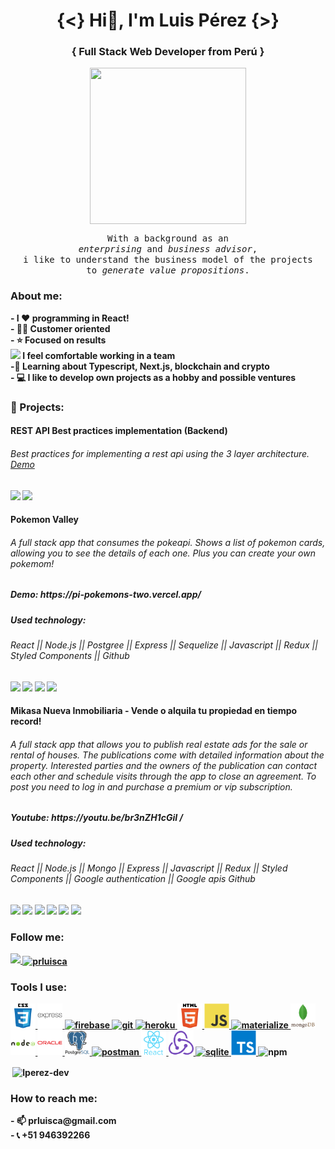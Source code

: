 <h1 align="center"> {<} Hi👋, I'm Luis Pérez {>} </h1>
<h3 align="center">{ Full Stack Web Developer from Perú }</h3>

<p align="center">
  <img align="middle" src="https://media.giphy.com/media/26AHqZycSplGWWPAI/giphy.gif" width="250" height="250" />
</p>

  <p align="center" >
  <samp>
    With a background as an<br/>
    <em>enterprising</em> and <em>business advisor</em>,<br/>
    i like to understand the business model of the projects <br/>
    to <em>generate value  propositions</em>.
  </samp>
  <br/>
</p>

<h3 align="left">About me:</h3>

<b>- I ❤️ programming in React!</b><br/>
<b>- 👨🏻 Customer oriented </b><br/>
<b>- ⭐️ Focused on results </b><br/>
<b><img src="https://media.giphy.com/media/LnQjpWaON8nhr21vNW/giphy.gif" width="30"> I feel comfortable working in a team</b><br/>
<b>-🌱 Learning about Typescript, Next.js, blockchain and crypto<br/>
<b>- 💻 I like to develop own projects as a hobby and possible ventures</b><br/>
  
<h3 align="left">📌 Projects:</h3>  
<h4>REST API Best practices implementation (Backend)</h4>
<h6>
  Best practices for implementing a rest api using the 3 layer architecture. 
  <a href="https://api-rest-best-practices.herokuapp.com/api/v1/projects"> Demo</a>
</h6>
<img src='https://res.cloudinary.com/real-estate-ads/image/upload/v1659384499/Captura_de_pantalla_2022-08-01_150737_ixu1im.png'  height="260" />       
<img src='https://res.cloudinary.com/real-estate-ads/image/upload/v1659655004/folders_tree_lfi61m.png' height="260" />

<h4>Pokemon Valley</h4>
<h6>A full stack app that consumes the pokeapi. Shows a list of pokemon cards, allowing you to see the details of each one. Plus you can create your own pokemom!</h6>

  <h5>Demo: https://pi-pokemons-two.vercel.app/</h5>
  <h5>Used technology:</h5>
  <h6> React || Node.js || Postgree || Express || Sequelize || Javascript || Redux || Styled Components || Github </h6>
  <img src='https://res.cloudinary.com/real-estate-ads/image/upload/v1658435544/github/poke_portada_m8asf8.png' height="220" />
  <img src='https://res.cloudinary.com/real-estate-ads/image/upload/v1658437246/github/poke_home_lhrhqa.png' height="220" />
  <img src='https://res.cloudinary.com/real-estate-ads/image/upload/v1658436850/github/poke_details_elz58z.png' height="220" />
  <img src='https://res.cloudinary.com/real-estate-ads/image/upload/v1658436859/github/poke_create_iamrt8.png' height="220" />
  
<h4>Mikasa Nueva Inmobiliaria - Vende o alquila tu propiedad en tiempo record!</h4>

<h6> A full stack app that allows you to publish real estate ads for the sale or rental of houses. The publications come with detailed information about the property. Interested parties and the owners of the publication can contact each other and schedule visits through the app to close an agreement. To post you need to log in and purchase a premium or vip subscription.</h6>

<h5>Youtube: https://youtu.be/br3nZH1cGiI /</h5>

<div><h5>Used technology:</h5>
  <h6> React || Node.js || Mongo || Express || Javascript || Redux || Styled Components || Google authentication || Google apis Github </h6></div>
    <img src='https://res.cloudinary.com/real-estate-ads/image/upload/v1658439471/github/mikasa_portada_nhpxne.png' height="220" />
  <img src='https://res.cloudinary.com/real-estate-ads/image/upload/v1658439471/github/mikasa_home_em8w4q.png' height="220" />
  <img src='https://res.cloudinary.com/real-estate-ads/image/upload/v1658439470/github/mikasa_details_guqax9.png' height="220" />
  <img src='https://res.cloudinary.com/real-estate-ads/image/upload/v1658439470/github/mikasa_favs_tpbkr0.png' height="220" />
  <img src='https://res.cloudinary.com/real-estate-ads/image/upload/v1658439907/github/mikasa_map_hyy9ti.png' height="220" />
  <img src='https://res.cloudinary.com/real-estate-ads/image/upload/v1658439469/github/mikasa_planes_bltic2.png' height="220" />
  
<h3 align="left">Follow me:</h3>
<p align="left">
<a href="https://www.linkedin.com/in/luisperez-fullstack/" target="blank">
  <img src="https://www.freeiconspng.com/uploads/linkedin-logo-3.png" width="32" />
</a>
<a href="https://twitter.com/prluisca" target="blank"><img align="center" src="https://raw.githubusercontent.com/rahuldkjain/github-profile-readme-generator/master/src/images/icons/Social/twitter.svg" alt="prluisca" height="30" width="40" /></a>
</p>

<h3 align="left">Tools I use:</h3>
<p align="left"> <a href="https://www.w3schools.com/css/" target="_blank" rel="noreferrer"> <img src="https://raw.githubusercontent.com/devicons/devicon/master/icons/css3/css3-original-wordmark.svg" alt="css3" width="40" height="40"/> </a> 
  <a href="https://expressjs.com" target="_blank" rel="noreferrer"> <img src="https://raw.githubusercontent.com/devicons/devicon/master/icons/express/express-original-wordmark.svg" alt="express" width="40" height="40"/> </a> <a href="https://firebase.google.com/" target="_blank" rel="noreferrer"> <img src="https://www.vectorlogo.zone/logos/firebase/firebase-icon.svg" alt="firebase" width="40" height="40"/> </a> <a href="https://git-scm.com/" target="_blank" rel="noreferrer"> <img src="https://www.vectorlogo.zone/logos/git-scm/git-scm-icon.svg" alt="git" width="40" height="40"/> </a> <a href="https://heroku.com" target="_blank" rel="noreferrer"> <img src="https://www.vectorlogo.zone/logos/heroku/heroku-icon.svg" alt="heroku" width="40" height="40"/> </a> <a href="https://www.w3.org/html/" target="_blank" rel="noreferrer"> <img src="https://raw.githubusercontent.com/devicons/devicon/master/icons/html5/html5-original-wordmark.svg" alt="html5" width="40" height="40"/> </a> <a href="https://developer.mozilla.org/en-US/docs/Web/JavaScript" target="_blank" rel="noreferrer"> <img src="https://raw.githubusercontent.com/devicons/devicon/master/icons/javascript/javascript-original.svg" alt="javascript" width="40" height="40"/> </a> <a href="https://materializecss.com/" target="_blank" rel="noreferrer"> <img src="https://raw.githubusercontent.com/prplx/svg-logos/5585531d45d294869c4eaab4d7cf2e9c167710a9/svg/materialize.svg" alt="materialize" width="40" height="40"/> </a> <a href="https://www.mongodb.com/" target="_blank" rel="noreferrer"> <img src="https://raw.githubusercontent.com/devicons/devicon/master/icons/mongodb/mongodb-original-wordmark.svg" alt="mongodb" width="40" height="40"/> </a> <a href="https://nodejs.org" target="_blank" rel="noreferrer"> <img src="https://raw.githubusercontent.com/devicons/devicon/master/icons/nodejs/nodejs-original-wordmark.svg" alt="nodejs" width="40" height="40"/> </a> <a href="https://www.oracle.com/" target="_blank" rel="noreferrer"> <img src="https://raw.githubusercontent.com/devicons/devicon/master/icons/oracle/oracle-original.svg" alt="oracle" width="40" height="40"/> </a> <a href="https://www.postgresql.org" target="_blank" rel="noreferrer"> <img src="https://raw.githubusercontent.com/devicons/devicon/master/icons/postgresql/postgresql-original-wordmark.svg" alt="postgresql" width="40" height="40"/> </a> <a href="https://postman.com" target="_blank" rel="noreferrer"> <img src="https://www.vectorlogo.zone/logos/getpostman/getpostman-icon.svg" alt="postman" width="40" height="40"/> </a> <a href="https://reactjs.org/" target="_blank" rel="noreferrer"> <img src="https://raw.githubusercontent.com/devicons/devicon/master/icons/react/react-original-wordmark.svg" alt="react" width="40" height="40"/> </a> <a href="https://redux.js.org" target="_blank" rel="noreferrer"> <img src="https://raw.githubusercontent.com/devicons/devicon/master/icons/redux/redux-original.svg" alt="redux" width="40" height="40"/> </a> <a href="https://www.sqlite.org/" target="_blank" rel="noreferrer"> <img src="https://www.vectorlogo.zone/logos/sqlite/sqlite-icon.svg" alt="sqlite" width="40" height="40"/> </a> <a href="https://www.typescriptlang.org/" target="_blank" rel="noreferrer"> <img src="https://raw.githubusercontent.com/devicons/devicon/master/icons/typescript/typescript-original.svg" alt="typescript" width="40" height="40"/> </a> <img src="https://user-images.githubusercontent.com/75188489/180305224-236c68ff-2d92-4aa7-82aa-1be744af3c76.png" alt="npm" />
 </p>

 <p>&nbsp;<img align="center" src="https://github-readme-stats.vercel.app/api?username=lperez-dev&show_icons=true&locale=en" alt="lperez-dev" /></p>
  
 <h3 align="left">How to reach me:</h3>
  - 📫 prluisca@gmail.com <br/>
  - 📞 +51 946392266
